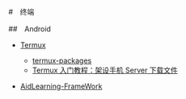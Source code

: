 #　终端

##　Android

- [Termux](https://termux.com)

    - [termux-packages](https://github.com/termux/termux-packages)
    - [Termux 入门教程：架设手机 Server 下载文件](http://www.ruanyifeng.com/blog/2019/07/termux-tutorial.html)

- [AidLearning-FrameWork](https://github.com/aidlearning/AidLearning-FrameWork)
